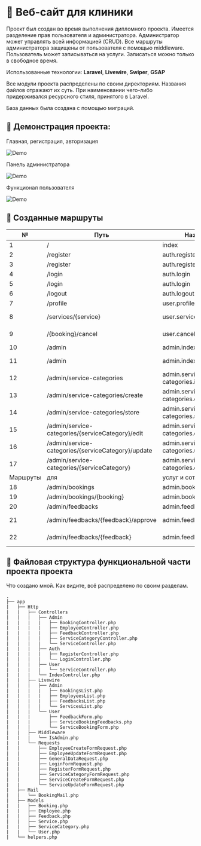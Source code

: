# :hospital: Веб-сайт для клиники

Проект был создан во время выполнения дипломного проекта. Имеется разделение прав пользователя и администратора. Администратор может управлять всей информацией (CRUD). Все маршруты администратора защищены от пользователя с помощью middleware. Пользователь может записываться на услуги. Записаться можно только в свободное время.

Использованные технологии: **Laravel**, **Livewire**, **Swiper**, **GSAP**

Все модули проекта распределены по своим директориям. Названия файлов отражают их суть. При наименовании чего-либо придерживался ресурсного стиля, принятого в Laravel.

База данных была создана с помощью миграций.

## :cinema: Демонстрация проекта:

Главная, регистрация, авторизация

![Demo](https://media.giphy.com/media/CbQiBaWLqrv1nnEKhk/giphy.gif)

Панель администратора

![Demo](https://media.giphy.com/media/evyjioFBIWo1s5m51F/giphy.gif)

Функционал пользователя

![Demo](https://media.giphy.com/media/Ke6xRaBpKCcvU5IupU/giphy.gif)

## :twisted_rightwards_arrows: Созданные маршруты

| № | Путь                                | Название                         | Http метод | Middleware  | Контроллер, метод              |
| -- |-------------------------------------|----------------------------------|------------|-------------|--------------------------------|
| 1 | /                                   | index                            | GET        | x           | IndexController, index         |
| 2 | /register                           | auth.register                    | GET        | guest       | RegisterController, index      |
| 3 | /register                           | auth.register                    | POST       | guest       | RegisterController, store      |
| 4 | /login                              | auth.login                       | GET        | guest       | LoginController, index         |
| 5 | /login                              | auth.login                       | POST       | guest       | LoginController, store         |
| 6 | /logout                             | auth.logout                      | GET        | auth        | LoginController, logout        |
| 7 | /profile                            | user.profile                     | GET        | auth        | IndexController, profile       |
| 8 | /services/{service}                 | user.services.show               | GET        | x           | User\ServiceController, show   |
| 9 | /{booking}/cancel                   | user.cancel-booking              | DELETE     | auth        | IndexController, cancelBooking |
| 10 | /admin                              | admin.index                      | GET        | auth, admin | IndexController, dashboard     |
| 11 | /admin                              | admin.index                      | PUT        | auth, admin | IndexController, saveGeneralData     |
| 12 | /admin/service-categories                   | admin.service-categories.index      | GET        | auth, admin | ServiceCategoryController, index      |
| 13 | /admin/service-categories/create            | admin.service-categories.create | GET        | auth, admin | ServiceCategoryController, create     |
| 14 | /admin/service-categories/store            | admin.service-categories.store | POST       | auth, admin | ServiceCategoryController, store      |
| 15 | /admin/service-categories/{serviceCategory}/edit   | admin.service-categories.edit   | GET        | auth, admin | ServiceCategoryController, edit       |
| 16 | /admin/service-categories/{serviceCategory}/update   | admin.service-categories.update   | PUT        | auth, admin | ServiceCategoryController, update     |
| 17 | /admin/service-categories/{serviceCategory}        | admin.service-categories.destroy | DELETE     | auth, admin | ServiceCategoryController, destroy    |
| Маршруты | для                                 | услуг и сотрудников                            | аналогичны | маршрутам   | категорий                      |
| 18 | /admin/bookings                       | admin.bookings.index              | GET        | auth, admin | BookingController, index         |
| 19 | /admin/bookings/{booking} | admin.bookings.destroy | DELETE        | auth, admin | BookingController, destroy    |
| 20 | /admin/feedbacks | admin.feedbacks.index | GET       | auth, admin | FeedbackController, index  |
| 21 | /admin/feedbacks/{feedback}/approve | admin.feedbacks.approve | PUT       | auth, admin | FeedbackController, approve  |
| 22 | /admin/feedbacks/{feedback} | admin.feedbacks.destroy | DELETE       | auth, admin | FeedbackController, destroy  |

## :deciduous_tree: Файловая структура функциональной части проекта проекта

Что создано мной. Как видите, всё распределено по своим разделам.
```
.
├── app
|   ├── Http
|   |   ├── Controllers
|   |   |   ├── Admin
|   |   |   |   ├── BookingController.php
|   |   |   |   ├── EmployeeController.php
|   |   |   |   ├── FeedbackController.php
|   |   |   |   ├── ServiceCategoryController.php
|   |   |   |   └── ServiceController.php
|   |   |   ├── Auth
|   |   |   |   ├── RegisterController.php
|   |   |   |   └── LoginController.php
|   |   |   ├── User
|   |   |   |   └── ServiceController.php
|   |   |   └── IndexController.php
|   |   ├── Livewire
|   |   |   ├── Admin
|   |   |   |   ├── BookingsList.php
|   |   |   |   ├── EmployeesList.php
|   |   |   |   ├── FeedbacksList.php
|   |   |   |   └── ServicesList.php
|   |   |   └── User
|   |   |       ├── FeedbackForm.php
|   |   |       ├── ServiceBookingFeedbacks.php
|   |   |       └── ServiceBookingForm.php
|   |   ├── Middleware
|   |   |   └── IsAdmin.php
|   |   └── Requests
|   |       ├── EmployeeCreateFormRequest.php
|   |       ├── EmployeeUpdateFormRequest.php
|   |       ├── GeneralDataRequest.php
|   |       ├── LoginFormRequest.php
|   |       ├── RegisterFormRequest.php
|   |       ├── ServiceCategoryFormRequest.php
|   |       ├── ServiceCreateFormRequest.php
|   |       └── ServiceUpdateFormRequest.php
|   ├── Mail
|   |   └── BookingMail.php
|   ├── Models
|   |   ├── Booking.php
|   |   ├── Employee.php
|   |   ├── Feedback.php
|   |   ├── Service.php
|   |   ├── ServiceCategory.php
|   |   └── User.php
|   └── helpers.php
```
